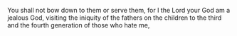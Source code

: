 You shall not bow down to them or serve them, for I the Lord your God am a jealous God, visiting the iniquity of the fathers on the children to the third and the fourth generation of those who hate me,
